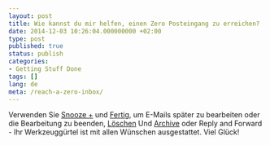 ```yaml
---
layout: post
title: Wie kannst du mir helfen, einen Zero Posteingang zu erreichen?
date: 2014-12-03 10:26:04.000000000 +02:00
type: post
published: true
status: publish
categories:
- Getting Stuff Done
tags: []
lang: de
meta: /reach-a-zero-inbox/
---
```


Verwenden Sie [Snooze +](/mark-as-later/) und [Fertig](/mark-as-done/), um E-Mails später zu bearbeiten oder die Bearbeitung zu beenden, [Löschen](/delete-an-email-type-mail/) Und [Archive](/archive-emails-type-mail/) oder Reply and Forward - Ihr Werkzeuggürtel ist mit allen Wünschen ausgestattet. Viel Glück!
